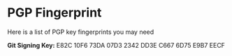 # PGP Fingerprint
Here is a list of PGP key fingerprints you may need

**Git Signing Key:** E82C 10F6 73DA 07D3 2342  DD3E C667 6D75 E9B7 EECF
